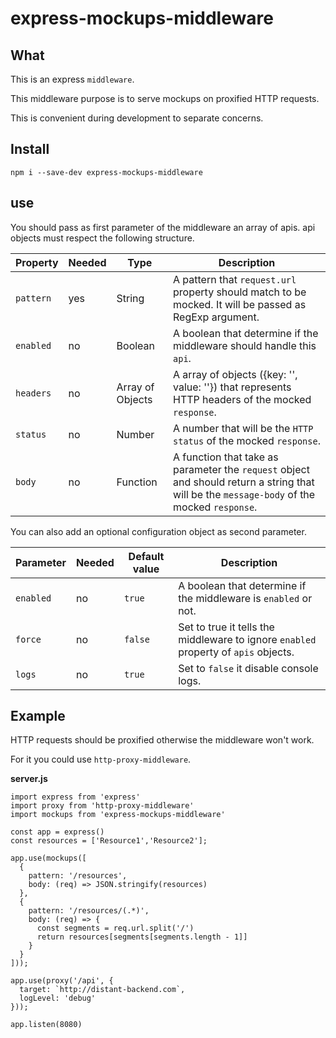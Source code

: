 # express-mockups-middleware

## What

This is an express `middleware`.

This middleware purpose is to serve mockups on proxified HTTP requests.

This is convenient during development to separate concerns.

## Install

`npm i --save-dev express-mockups-middleware`

## use

You should pass as first parameter of the middleware an array of apis. api objects must respect the following structure.

Property | Needed | Type | Description
----------|--------|---------------|-------------
`pattern` | yes | String | A pattern that `request.url` property should match to be mocked. It will be passed as RegExp argument.
`enabled` | no | Boolean | A boolean that determine if the middleware should handle this `api`.
`headers` | no | Array of Objects | A array of objects ({key: '', value: ''}) that represents HTTP headers of the mocked `response`.
`status` | no | Number | A number that will be the `HTTP status` of the mocked `response`.
`body` | no | Function | A function that take as parameter the `request` object and should return a string that will be the `message-body` of the mocked `response`.

You can also add an optional configuration object as second parameter.

Parameter | Needed | Default value | Description
----------|--------|---------------|-------------
`enabled` | no | `true` | A boolean that determine if the middleware is `enabled` or not.
`force` | no | `false` | Set to true it tells the middleware to ignore `enabled` property of `apis` objects.
`logs` | no | `true` | Set to `false` it disable console logs.

## Example

HTTP requests should be proxified otherwise the middleware won't work.

For it you could use `http-proxy-middleware`.

**server.js**
```(javascript)
import express from 'express'
import proxy from 'http-proxy-middleware'
import mockups from 'express-mockups-middleware'

const app = express()
const resources = ['Resource1','Resource2'];

app.use(mockups([
  {
    pattern: '/resources',
    body: (req) => JSON.stringify(resources)
  },
  {
    pattern: '/resources/(.*)',
    body: (req) => {
      const segments = req.url.split('/')
      return resources[segments[segments.length - 1]]
    }
  }
]));

app.use(proxy('/api', {
  target: `http://distant-backend.com`,
  logLevel: 'debug'
}));

app.listen(8080)
```
